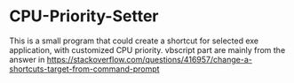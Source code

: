 # CPU-Priority-Setter
This is a small program that could create a shortcut for selected exe application, with customized CPU priority.
vbscript part are mainly from the answer in https://stackoverflow.com/questions/416957/change-a-shortcuts-target-from-command-prompt

